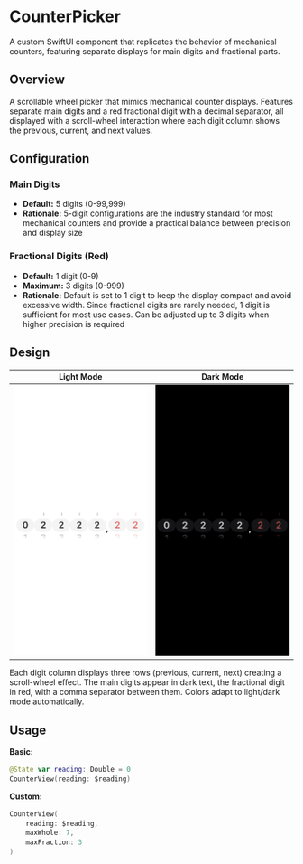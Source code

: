 # CounterPicker

A custom SwiftUI component that replicates the behavior of mechanical counters, featuring separate displays for main digits and fractional parts.

## Overview

A scrollable wheel picker that mimics mechanical counter displays. Features separate main digits and a red fractional digit with a decimal separator, all displayed with a scroll-wheel interaction where each digit column shows the previous, current, and next values.

## Configuration

### Main Digits
- **Default:** 5 digits (0-99,999)
- **Rationale:** 5-digit configurations are the industry standard for most mechanical counters and provide a practical balance between precision and display size

### Fractional Digits (Red)
- **Default:** 1 digit (0-9)
- **Maximum:** 3 digits (0-999)
- **Rationale:** Default is set to 1 digit to keep the display compact and avoid excessive width. Since fractional digits are rarely needed, 1 digit is sufficient for most use cases. Can be adjusted up to 3 digits when higher precision is required

## Design

| Light Mode | Dark Mode |
|---|---|
| ![Light Mode](.screenshots/light.png) | ![Dark Mode](.screenshots/dark.png) |

Each digit column displays three rows (previous, current, next) creating a scroll-wheel effect. The main digits appear in dark text, the fractional digit in red, with a comma separator between them. Colors adapt to light/dark mode automatically.

## Usage

**Basic:**
```swift
@State var reading: Double = 0
CounterView(reading: $reading)
```

**Custom:**
```swift
CounterView(
    reading: $reading,
    maxWhole: 7,
    maxFraction: 3
)
```
